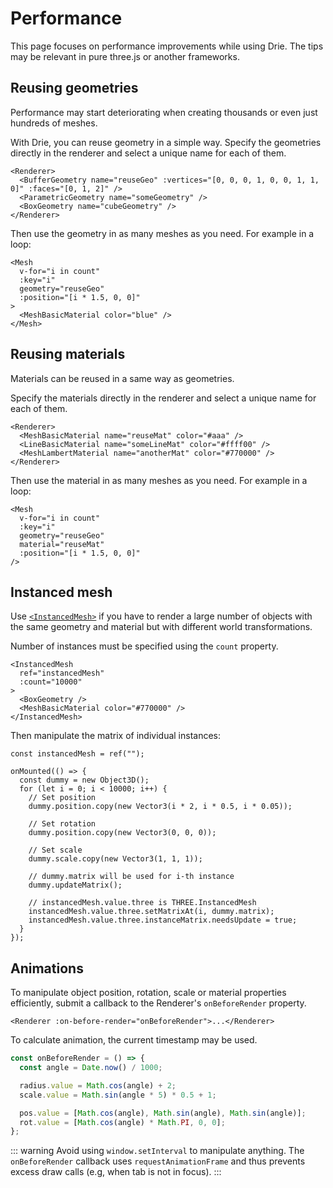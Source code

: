 # Performance

This page focuses on performance improvements while using Drie. The tips may be relevant in pure three.js or another frameworks.

## Reusing geometries

Performance may start deteriorating when creating thousands or even just hundreds of meshes.

With Drie, you can reuse geometry in a simple way. Specify the geometries directly in the renderer and select a unique name for each of them.

```vue-html{2}
<Renderer>
  <BufferGeometry name="reuseGeo" :vertices="[0, 0, 0, 1, 0, 0, 1, 1, 0]" :faces="[0, 1, 2]" />
  <ParametricGeometry name="someGeometry" />
  <BoxGeometry name="cubeGeometry" />
</Renderer>
```

Then use the geometry in as many meshes as you need. For example in a loop:

```vue-html{4}
<Mesh
  v-for="i in count"
  :key="i"
  geometry="reuseGeo"
  :position="[i * 1.5, 0, 0]"
>
  <MeshBasicMaterial color="blue" />
</Mesh>
```

## Reusing materials

Materials can be reused in a same way as geometries.

Specify the materials directly in the renderer and select a unique name for each of them.

```vue-html{2}
<Renderer>
  <MeshBasicMaterial name="reuseMat" color="#aaa" />
  <LineBasicMaterial name="someLineMat" color="#ffff00" />
  <MeshLambertMaterial name="anotherMat" color="#770000" />
</Renderer>
```

Then use the material in as many meshes as you need. For example in a loop:

```vue-html{5}
<Mesh
  v-for="i in count"
  :key="i"
  geometry="reuseGeo"
  material="reuseMat"
  :position="[i * 1.5, 0, 0]"
/>
```

## Instanced mesh

Use [`<InstancedMesh>`](/components/Objects/InstancedMesh) if you have to render a large number of objects with the same geometry and material but with different world transformations.

Number of instances must be specified using the `count` property.

```vue-html
<InstancedMesh
  ref="instancedMesh"
  :count="10000"
>
  <BoxGeometry />
  <MeshBasicMaterial color="#770000" />
</InstancedMesh>
```

Then manipulate the matrix of individual instances:

```ts{7,10,13}
const instancedMesh = ref("");

onMounted(() => {
  const dummy = new Object3D();
  for (let i = 0; i < 10000; i++) {
    // Set position
    dummy.position.copy(new Vector3(i * 2, i * 0.5, i * 0.05));

    // Set rotation
    dummy.position.copy(new Vector3(0, 0, 0));

    // Set scale
    dummy.scale.copy(new Vector3(1, 1, 1));

    // dummy.matrix will be used for i-th instance
    dummy.updateMatrix();

    // instancedMesh.value.three is THREE.InstancedMesh
    instancedMesh.value.three.setMatrixAt(i, dummy.matrix);
    instancedMesh.value.three.instanceMatrix.needsUpdate = true;
  }
});
```

## Animations

To manipulate object position, rotation, scale or material properties efficiently, submit a callback to the Renderer's `onBeforeRender` property.

```vue-html
<Renderer :on-before-render="onBeforeRender">...</Renderer>
```

To calculate animation, the current timestamp may be used.

```ts
const onBeforeRender = () => {
  const angle = Date.now() / 1000;

  radius.value = Math.cos(angle) + 2;
  scale.value = Math.sin(angle * 5) * 0.5 + 1;

  pos.value = [Math.cos(angle), Math.sin(angle), Math.sin(angle)];
  rot.value = [Math.cos(angle) * Math.PI, 0, 0];
};
```

::: warning
Avoid using `window.setInterval` to manipulate anything. The `onBeforeRender` callback uses `requestAnimationFrame` and thus prevents excess draw calls (e.g, when tab is not in focus).
:::
